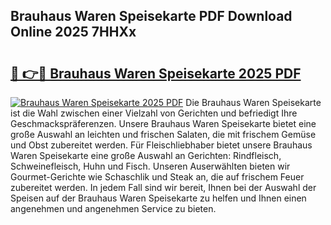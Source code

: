 ## Brauhaus Waren Speisekarte PDF Download Online 2025 7HHXx

# <h2><a href="http://gc6dws.nevu.top/?p=Brauhaus+Waren+Speisekarte">🔗 👉🔴 Brauhaus Waren Speisekarte 2025 PDF</a></h2>

[![Brauhaus Waren Speisekarte 2025 PDF](https://i.imgur.com/dBaPXMq.png)](http://gc6dws.nevu.top/?p=Brauhaus+Waren+Speisekarte)
Die Brauhaus Waren Speisekarte ist die Wahl zwischen einer Vielzahl von Gerichten und befriedigt Ihre Geschmackspräferenzen. Unsere Brauhaus Waren Speisekarte bietet eine große Auswahl an leichten und frischen Salaten, die mit frischem Gemüse und Obst zubereitet werden. Für Fleischliebhaber bietet unsere Brauhaus Waren Speisekarte eine große Auswahl an Gerichten: Rindfleisch, Schweinefleisch, Huhn und Fisch. Unseren Auserwählten bieten wir Gourmet-Gerichte wie Schaschlik und Steak an, die auf frischem Feuer zubereitet werden. In jedem Fall sind wir bereit, Ihnen bei der Auswahl der Speisen auf der Brauhaus Waren Speisekarte zu helfen und Ihnen einen angenehmen und angenehmen Service zu bieten.
